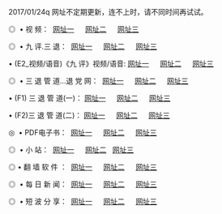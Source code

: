 2017/01/24q 网址不定期更新，连不上时，请不同时间再试试。
<p>◎   • 视 频： 
<a href="http://ka.kralin.su/tv/" target="_blank">网址一</a> 　 
<a href="http://ka.kralin.su/9018.html" target="_blank">网址二</a> 　 
<a href="http://ka.kralin.su/9449.html" target="_blank">网址三</a></p>
<p>◎   • 九 评.三 退：  
<a href="http://ka.kralin.su/tt/" target="_blank">网址一</a> 　 
<a href="http://ka.kralin.su/v2/" target="_blank">网址二</a> 　 
<a href="http://ka.kralin.su/t/" target="_blank">网址三</a> 　</p>
<p>  • (E2_视频/语音)《九 评》视频/语音: 
<a href="http://ka.kralin.su/7738.html" target="_blank">网址一</a> 　 
<a href="http://ka.kralin.su/7614.html" target="_blank">网址二</a> 　 
<a href="http://ka.kralin.su/7633.html" target="_blank">网址三</a></p>
<p>◎   • 三 退 管 道...退 党 网：  
<a href="http://ka.kralin.su/go/8/" target="_blank">网址一</a> 　 
<a href="http://ka.kralin.su/go/8/" target="_blank">网址二</a> 　 
<a href="http://ka.kralin.su/go/8/" target="_blank">网址三</a></p>
<p>  • (F1) 三 退 管 道(一)： 
<a href="http://ka.kralin.su/dd/" target="_blank">网址一</a> 　 
<a href="http://ka.kralin.su/dd/" target="_blank">网址二</a> 　 
<a href="http://ka.kralin.su/dd/" target="_blank">网址三</a></p>
<p>  • (F2)三 退 管 道(二)： 
<a href="http://ka.kralin.su/d/" target="_blank">网址一</a> 　 
<a href="http://ka.kralin.su/d/" target="_blank">网址二</a> 　 
<a href="http://ka.kralin.su/d/" target="_blank">网址三</a></p>
<p>◎   • PDF电子书：  
<a href="http://ka.kralin.su/p/" target="_blank">网址一</a> 　 
<a href="http://ka.kralin.su/p/" target="_blank">网址二</a> 　 
<a href="http://ka.kralin.su/p/" target="_blank">网址三</a></p>
<p>◎ </span>  •  小 站：  
<a href="http://ka.kralin.su/" target="_blank">网址一</a> 　 
<a href="http://ka.kralin.su/" target="_blank">网址二</a>   
<a href="http://ka.kralin.su/" target="_blank">网址三</a></p>
<p>◎  • 翻 墙 软 件 ：  
<a href="http://ka.kralin.su/ff/" target="_blank">网址一</a> 　 
<a href="http://ka.kralin.su/ff/" target="_blank">网址二</a> 　 
<a href="http://ka.kralin.su/ff/" target="_blank">网址三</a></p>
<p>◎ </span>  • 每 日 新 闻：  
<a href="http://ka.kralin.su/day/" target="_blank">网址一</a> 　 
<a href="http://ka.kralin.su/day/" target="_blank">网址二</a> 　 
<a href="http://ka.kralin.su/day/" target="_blank">网址三</a></p>
<p>◎ </span>  • 短 波 分 享：  
<a href="http://ka.kralin.su/h/" target="_blank">网址一</a> 　 
<a href="http://ka.kralin.su/h/" target="_blank">网址二</a> 　 
<a href="http://ka.kralin.su/h/" target="_blank">网址三</a></p>
